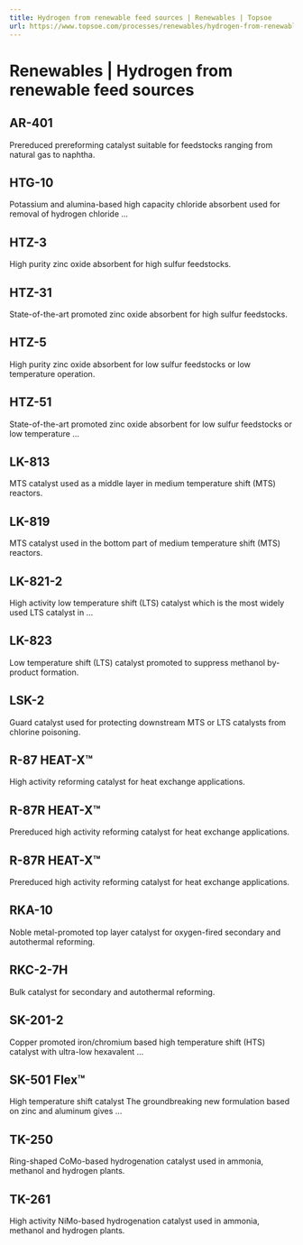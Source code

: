 ```yaml
---
title: Hydrogen from renewable feed sources | Renewables | Topsoe
url: https://www.topsoe.com/processes/renewables/hydrogen-from-renewable-feed-sources#main-content
---
```


# Renewables | Hydrogen from renewable feed sources

## AR-401

Prereduced prereforming catalyst suitable for feedstocks ranging from natural gas to naphtha.

## HTG-10

Potassium and alumina-based high capacity chloride absorbent used for removal of hydrogen chloride ...

## HTZ-3

High purity zinc oxide absorbent for high sulfur feedstocks.

## HTZ-31

State-of-the-art promoted zinc oxide absorbent for high sulfur feedstocks.

## HTZ-5

High purity zinc oxide absorbent for low sulfur feedstocks or low temperature operation.

## HTZ-51

State-of-the-art promoted zinc oxide absorbent for low sulfur feedstocks or low temperature ...

## LK-813

MTS catalyst used as a middle layer in medium temperature shift (MTS) reactors.

## LK-819

MTS catalyst used in the bottom part of medium temperature shift (MTS) reactors.

## LK-821-2

High activity low temperature shift (LTS) catalyst which is the most widely used LTS catalyst in ...

## LK-823

Low temperature shift (LTS) catalyst promoted to suppress methanol by-product formation.

## LSK-2

Guard catalyst used for protecting downstream MTS or LTS catalysts from chlorine poisoning.

## R-87 HEAT-X™

High activity reforming catalyst for heat exchange applications.

## R-87R HEAT-X™

Prereduced high activity reforming catalyst for heat exchange applications.

## R-87R HEAT-X™

Prereduced high activity reforming catalyst for heat exchange applications.

## RKA-10

Noble metal-promoted top layer catalyst for oxygen-fired secondary and autothermal reforming.

## RKC-2-7H

Bulk catalyst for secondary and autothermal reforming.

## SK-201-2

Copper promoted iron/chromium based high temperature shift (HTS) catalyst with ultra-low hexavalent ...

## SK-501 Flex™

High temperature shift catalyst The groundbreaking new formulation based on zinc and aluminum gives ...

## TK-250

Ring-shaped CoMo-based hydrogenation catalyst used in ammonia, methanol and hydrogen plants.

## TK-261

High activity NiMo-based hydrogenation catalyst used in ammonia, methanol and hydrogen plants.